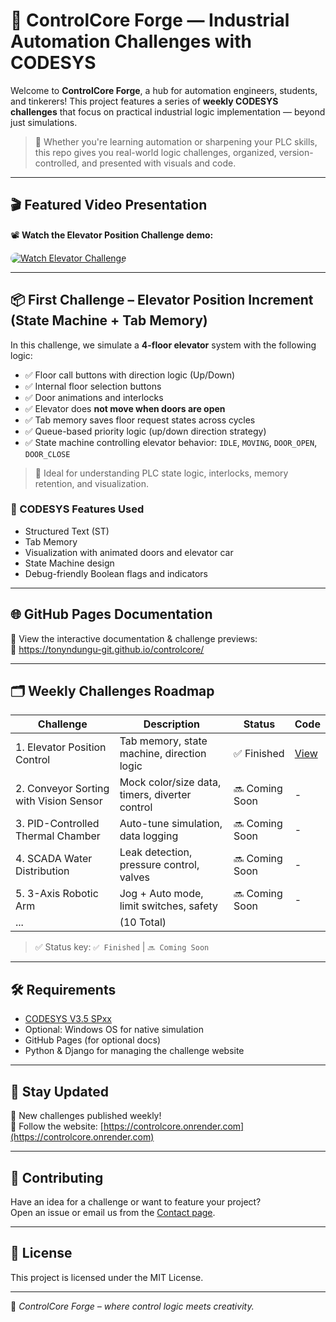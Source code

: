 # 🚀 ControlCore Forge — Industrial Automation Challenges with CODESYS

Welcome to **ControlCore Forge**, a hub for automation engineers, students, and tinkerers! This project features a series of **weekly CODESYS challenges** that focus on practical industrial logic implementation — beyond just simulations.

> 🔧 Whether you're learning automation or sharpening your PLC skills, this repo gives you real-world logic challenges, organized, version-controlled, and presented with visuals and code.

---

## 🎬 Featured Video Presentation

<p>📽️ <strong>Watch the Elevator Position Challenge demo:</strong></p>
<a href="https://us05web.zoom.us/clips/share/RANvFqZRRreSOpNKkUXsow" target="_blank">
  <img src="{% static 'img/elevator_thumb.png' %}" alt="Watch Elevator Challenge" class="img-fluid" style="max-width: 500px; border-radius: 10px;">
</a>



---

## 📦 First Challenge – Elevator Position Increment (State Machine + Tab Memory)

In this challenge, we simulate a **4-floor elevator** system with the following logic:

- ✅ Floor call buttons with direction logic (Up/Down)
- ✅ Internal floor selection buttons
- ✅ Door animations and interlocks
- ✅ Elevator does **not move when doors are open**
- ✅ Tab memory saves floor request states across cycles
- ✅ Queue-based priority logic (up/down direction strategy)
- ✅ State machine controlling elevator behavior: `IDLE`, `MOVING`, `DOOR_OPEN`, `DOOR_CLOSE`

> 🧠 Ideal for understanding PLC state logic, interlocks, memory retention, and visualization.

### 🧠 CODESYS Features Used

- Structured Text (ST)
- Tab Memory
- Visualization with animated doors and elevator car
- State Machine design
- Debug-friendly Boolean flags and indicators

---

## 🌐 GitHub Pages Documentation

📄 View the interactive documentation & challenge previews:  
🔗 https://tonyndungu-git.github.io/controlcore/

---

## 🗂️ Weekly Challenges Roadmap

| Challenge | Description | Status | Code |
|----------|-------------|--------|------|
| 1. Elevator Position Control | Tab memory, state machine, direction logic | ✅ Finished | [View](./challenges/elevator-position) |
| 2. Conveyor Sorting with Vision Sensor | Mock color/size data, timers, diverter control | 🔜 Coming Soon | - |
| 3. PID-Controlled Thermal Chamber | Auto-tune simulation, data logging | 🔜 Coming Soon | - |
| 4. SCADA Water Distribution | Leak detection, pressure control, valves | 🔜 Coming Soon | - |
| 5. 3-Axis Robotic Arm | Jog + Auto mode, limit switches, safety | 🔜 Coming Soon | - |
| ... | (10 Total) |  |  |

> ✅ Status key: `✅ Finished` | `🔜 Coming Soon`

---

## 🛠️ Requirements

- [CODESYS V3.5 SPxx](https://www.codesys.com/)
- Optional: Windows OS for native simulation
- GitHub Pages (for optional docs)
- Python & Django for managing the challenge website

---

## 📢 Stay Updated

📅 New challenges published weekly!  
🔔 Follow the website: [https://controlcore.onrender.com](https://controlcore.onrender.com)

---

## 🤝 Contributing

Have an idea for a challenge or want to feature your project?  
Open an issue or email us from the [Contact page](https://controlcore.onrender.com/contact).

---

## 📜 License

This project is licensed under the MIT License.

---

🧠 _ControlCore Forge – where control logic meets creativity._
